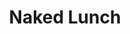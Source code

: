 ---
title: "Naked Lunch"

year: 1990

director: "David Cronenberg"

summary: "A terrible conspiracy... by giant bugs!?"

comment: "Up for something different?"

image: "https://media.giphy.com/media/qnpbUajXO5YBuYyx1s/giphy.gif"

imdb: "https://www.imdb.com/title/tt0102511/"

quotes:
---